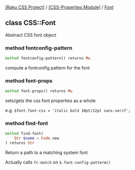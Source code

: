 [[Raku CSS Project]](https://css-raku.github.io)
 / [[CSS-Properties Module]](https://css-raku.github.io/CSS-Properties-raku)
 / [Font](https://css-raku.github.io/CSS-Properties-raku/Font)

class CSS::Font
---------------

Abstract CSS font object

### method fontconfig-pattern

```raku
method fontconfig-pattern() returns Mu
```

compute a fontconfig pattern for the font

### method font-props

```raku
method font-props() returns Mu
```

sets/gets the css font properties as a whole

e.g. `$font.font-css = 'italic bold 10pt/12pt sans-serif';`

### method find-font

```raku
method find-font(
    Str $name = Code.new
) returns Str
```

Return a path to a matching system font

Actually calls `fc-match` on `$.font-config-patterm()`

